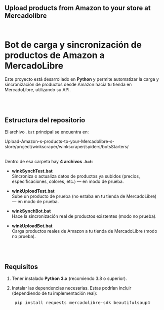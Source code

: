 ## Upload products from Amazon to your store at Mercadolibre <br><br>
#  Bot de carga y sincronización de productos de Amazon a MercadoLibre

Este proyecto está desarrollado en **Python** y permite automatizar la carga y sincronización de productos desde Amazon hacia tu tienda en MercadoLibre, utilizando su API.

 <br><br>

##  Estructura del repositorio

El archivo `.bat` principal se encuentra en:

Upload-Amazon-s-products-to-your-Mercadolibre-s-store/project/winkscraper/winkscraper/spiders/botsStarters/ <br><br>


Dentro de esa carpeta hay **4 archivos `.bat`**:

- **winkSynchTest.bat**  
  Sincroniza o actualiza datos de productos ya subidos (precios, especificaciones, colores, etc.) — en modo de prueba.

- **winkUploadTest.bat**  
  Sube un producto de prueba (no estaba en tu tienda de MercadoLibre) — en modo de prueba.

- **winkSynchBot.bat**  
  Hace la sincronización real de productos existentes (modo no prueba).

- **winkUploadBot.bat**  
  Carga productos reales de Amazon a tu tienda de MercadoLibre (modo no prueba).

 <br><br>

##  Requisitos

1. Tener instalado **Python 3.x** (recomiendo 3.8 o superior).

2. Instalar las dependencias necesarias. Estas podrían incluir (dependiendo de tu implementación real):

   <pre> pip install requests mercadolibre-sdk beautifulsoup4 <pre>
